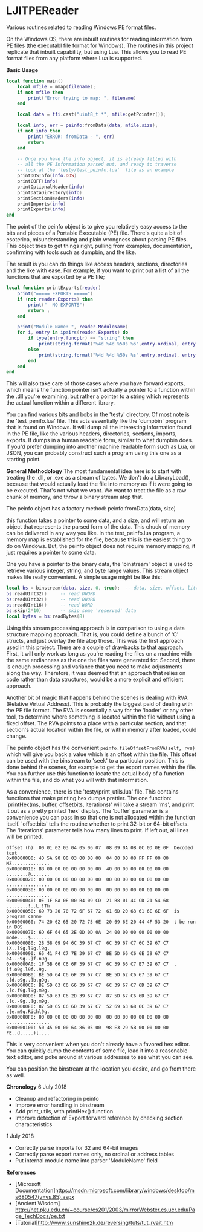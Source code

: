 # LJITPEReader
Various routines related to reading Windows PE format files.

On the Windows OS, there are inbuilt routines for reading information from PE files (the executabl file format for Windows). The routines in this project replicate that inbuilt capability, but using Lua.  This allows you to read PE format files from any platform where Lua is supported.

**Basic Usage**

```lua
local function main()
	local mfile = mmap(filename);
	if not mfile then 
		print("Error trying to map: ", filename)
	end

	local data = ffi.cast("uint8_t *", mfile:getPointer());

	local info, err = peinfo:fromData(data, mfile.size);
	if not info then
		print("ERROR: fromData - ", err)
		return
    end

    -- Once you have the info object, it is already filled with 
    -- all the PE Information parsed out, and ready to traverse
    -- look at the 'testy/test_peinfo.lua'  file as an example
    printDOSInfo(info.DOS)
	printCOFF(info)
	printOptionalHeader(info)
	printDataDirectory(info)
	printSectionHeaders(info)
	printImports(info)
	printExports(info)
end
```
The point of the peinfo object is to give you relatively easy access to the bits and 
pieces of a Portable Executable (PE) file.  There's quite a bit of esoterica, misunderstanding
and plain wrongness about parsing PE files.  This object tries to get things right, 
pulling from examples, documentation, confirming with tools such as dumpbin, and the like.

The result is you can do things like access headers, sections, directories and the like with ease.
For example, if you want to print out a list of all the functions that are exported by a PE file;

```lua
local function printExports(reader)
	print("===== EXPORTS =====")
	if (not reader.Exports) then
		print("  NO EXPORTS")
		return ;
	end

	print("Module Name: ", reader.ModuleName)
	for i, entry in ipairs(reader.Exports) do
		if type(entry.funcptr) == "string" then
			print(string.format("%4d %4d %50s %s",entry.ordinal, entry.hint, entry.name, entry.funcptr))
		else 
			print(string.format("%4d %4d %50s %s",entry.ordinal, entry.hint, entry.name, string.format("0x%08X", entry.funcptr or 0)))
		end
	end
end
```

This will also take care of those cases where you have forward exports, which means the function pointer isn't actually a pointer to a function within the .dll you're examining, but rather a pointer to a string which represents the actual
function within a different library.

You can find various bits and bobs in the 'testy' directory.  Of most note is the 'test_penifo.lua' file.  This acts 
essentially like the 'dumpbin' program that is found on Windows.  It will dump all the interesting information found in the PE file, like the various headers, directories, sections, imports, exports.  It dumps in a human readable form, similar to what dumpbin does.  If you'd prefer dumping into another machine readable form such as Lua, or JSON, you
can probably construct such a program using this one as a starting point.

**General Methodology**
The most fundamental idea here is to start with treating the .dll, or .exe as a stream of bytes.  We don't do a LibraryLoad(), because that would actually load the file into memory as if it were going to be executed.  That's not what we want.  We want to treat the file as a raw chunk of memory, and throw a binary stream atop that.

The peinfo object has a factory method: peinfo:fromData(data, size)

this function takes a pointer to some data, and a size, and will return an object that represents the parsed form of the data.  This chuck of memory can be delivered in any way you like.  In the test_peinfo.lua program, a memory map is established for the file, because this is the easiest thing to do on Windows.  But, the peinfo object does not require memory mapping, it just requires a pointer to some data.

One you have a pointer to the binary data, the 'binstream' object is used to retrieve various integer, string, and byte range values.  This stream object makes life really convenient.  A simple usage might be like this:

```lua
local bs = binstream(data, size, 0, true);  -- data, size, offset, littleendian
bs:readUInt32()     -- read DWORD
bs:readUInt32()     -- read DWORD
bs:readUInt16()     -- read WORD
bs:skip(2*10)       -- skip some 'reserved' data
local bytes = bs:readBytes(8)
```

Using this stream processing approach is in comparison to using a data structure mapping approach.  That is, you could define a bunch of 'C' structs, and just overlay the file atop those.  This was the first approach used in this project.  There are a couple of drawbacks to that approach.  First, it will only work as long as you're reading the files on a machine with the same endianness as the one the files were generated for.  Second, there is enough processing and variance that you need to make adjustments along the way.  Therefore, it was deemed that an approach that relies on code rather than data structures, would be a more explicit and efficient approach.

Another bit of magic that happens behind the scenes is dealing with RVA (Relative Virtual Address).  This is probably the biggest paid of dealing with the PE file format.  The RVA is essentially a way for the 'loader' or any other tool, to determine where something is located within the file without using a fixed offset.  The RVA points to a place with a particular section, and that section's actual location within the file, or within memory after loaded, could change.

The peinfo object has the convenient `peinfo.fileOffsetFromRVA(self, rva)` which will give you back a value which is an offset within the file.  This offset can be used with the binstream to 'seek' to a particular position.  This is done behind the scenes, for example to get the export names within the file.  You can further use this function to locate the actual body of a function within the file, and do what you will with that information.

As a convenience, there is the 'testy/print_utils.lua' file.  This contains functions that make printing hex dumps prettier.  The one function: `printHex(ms, buffer, offsetbits, iterations)' will take a stream 'ms', and print it out as a pretty printed 'hex' display.  The 'buffer' parameter is a convenience you can pass in so that one is not allocated within the function itself.  'offsetbits' tells the routine whether to print 32-bit or 64-bit offsets.  The 'iterations' parameter tells how many lines to print.  If left out, all lines will be printed.

```
Offset (h)  00 01 02 03 04 05 06 07  08 09 0A 0B 0C 0D 0E 0F  Decoded text
0x00000000: 4D 5A 90 00 03 00 00 00  04 00 00 00 FF FF 00 00  MZ..............
0x00000010: B8 00 00 00 00 00 00 00  40 00 00 00 00 00 00 00  ........@.......
0x00000020: 00 00 00 00 00 00 00 00  00 00 00 00 00 00 00 00  ................
0x00000030: 00 00 00 00 00 00 00 00  00 00 00 00 00 01 00 00  ................
0x00000040: 0E 1F BA 0E 00 B4 09 CD  21 B8 01 4C CD 21 54 68  ........!..L.!Th
0x00000050: 69 73 20 70 72 6F 67 72  61 6D 20 63 61 6E 6E 6F  is program canno
0x00000060: 74 20 62 65 20 72 75 6E  20 69 6E 20 44 4F 53 20  t be run in DOS 
0x00000070: 6D 6F 64 65 2E 0D 0D 0A  24 00 00 00 00 00 00 00  mode....$.......
0x00000080: 28 58 09 94 6C 39 67 C7  6C 39 67 C7 6C 39 67 C7  (X..l9g.l9g.l9g.
0x00000090: 65 41 F4 C7 7E 39 67 C7  BE 5D 66 C6 6E 39 67 C7  eA..~9g..]f.n9g.
0x000000A0: 1F 5B 66 C6 6F 39 67 C7  6C 39 66 C7 E7 39 67 C7  .[f.o9g.l9f..9g.
0x000000B0: BE 5D 64 C6 6F 39 67 C7  BE 5D 62 C6 67 39 67 C7  .]d.o9g..]b.g9g.
0x000000C0: BE 5D 63 C6 66 39 67 C7  6C 39 67 C7 6D 39 67 C7  .]c.f9g.l9g.m9g.
0x000000D0: 87 5D 63 C6 2D 39 67 C7  87 5D 67 C6 6D 39 67 C7  .]c.-9g..]g.m9g.
0x000000E0: 87 5D 65 C6 6D 39 67 C7  52 69 63 68 6C 39 67 C7  .]e.m9g.Richl9g.
0x000000F0: 00 00 00 00 00 00 00 00  00 00 00 00 00 00 00 00  ................
0x00000100: 50 45 00 00 64 86 05 00  98 E3 29 5B 00 00 00 00  PE..d.....)[....
```

This is very convenient when you don't already have a favored hex editor.  You can quickly dump the contents of some file, load it into a reasonable text editor, and poke around at various addresses to see what you can see.

You can position the binstream at the location you desire, and go from there as well.


**Chronology**
6 July 2018
- Cleanup and refactoring in peinfo
- Improve error handling in binstream
- Add print_utils, with printHex() function
- Improve detection of Export forward reference by checking section characteristics

1 July 2018
- Correctly parse imports for 32 and 64-bit images
- Correctly parse export names only, no ordinal or address tables
- Put internal module name into parser 'ModuleName' field

**References**
* [Microsoft Documentation]https://msdn.microsoft.com/library/windows/desktop/ms680547(v=vs.85).aspx
* [Ancient Wisdom] http://net.pku.edu.cn/~course/cs201/2003/mirrorWebster.cs.ucr.edu/Page_TechDocs/pe.txt
* [Tutorial]http://www.sunshine2k.de/reversing/tuts/tut_rvait.htm
